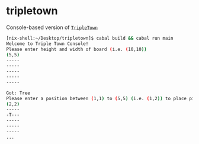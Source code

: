 # tripletown
Console-based version of [`TripleTown`](http://spryfox.com/our-games/tripletown/)

```bash
[nix-shell:~/Desktop/tripletown]$ cabal build && cabal run main
Welcome to Triple Town Console!
Please enter height and width of board (i.e. (10,10))
(5,5)
-----
-----
-----
-----
-----

Got: Tree
Please enter a position between (1,1) to (5,5) (i.e. (1,2)) to place piece on board
(2,2)
-----
-T---
-----
-----
-----
...
```
